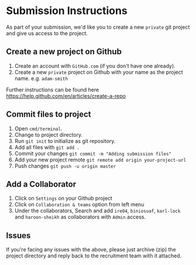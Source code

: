 # Submission Instructions

As part of your submission, we'd like you to create a new `private` git project and give us access to the project.

## Create a new project on Github

1. Create an account with `GitHub.com` (if you don't have one already).
2. Create a new `private` project on Github with your name as the project name. e.g. `adam-smith`

Further instructions can be found here <https://help.github.com/en/articles/create-a-repo>

## Commit files to project

1. Open `cmd/terminal`.
2. Change to project directory.
3. Run `git init` to initialize as git repository.
4. Add all files with `git add .`
5. Commit your changes `git commit -m "Adding submission files"`
6. Add your new project remote `git remote add origin your-project-url`
7. Push changes `git push -u origin master`

## Add a Collaborator

1. Click on `Settings` on your Github project
2. Click on `Collaboration & teams` option from left menu
3. Under the collaborators, Search and add `ire04`, `biniosuaf`, `karl-lock` and `haroon-sheikh` as collaborators with `Admin` access.

## Issues

If you're facing any issues with the above, please just archive (zip) the project directory and reply back to the recruitment team with it attached.